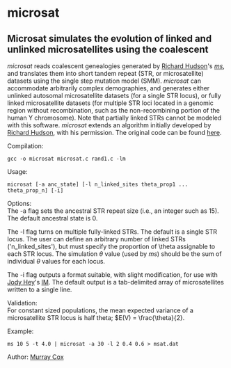# microsat

## Microsat simulates the evolution of linked and unlinked microsatellites using the coalescent

*microsat* reads coalescent genealogies generated by [Richard Hudson](http://home.uchicago.edu/~rhudson1/)'s [*ms*](http://home.uchicago.edu/%7Erhudson1/source/mksamples.html), and translates them into short tandem repeat (STR, or microsatellite) datasets using the single step mutation model (SMM). *microsat* can accommodate arbitrarily complex demographies, and generates either unlinked autosomal microsatellite datasets (for a single STR locus), or fully linked microsatellite datasets (for multiple STR loci located in a genomic region without recombination, such as the non-recombining portion of the human Y chromosome). Note that partially linked STRs cannot be modeled with this software. *microsat* extends an algorithm initially developed by [Richard Hudson](http://home.uchicago.edu/~rhudson1/), with his permission. The original code can be found [here](http://home.uchicago.edu/%7Erhudson1/source/mksamples.html).

Compilation:
```
gcc -o microsat microsat.c rand1.c -lm
```

Usage: 
```
microsat [-a anc_state] [-l n_linked_sites theta_prop1 ... theta_prop_n] [-i]
```

Options:<br>
The -a flag sets the ancestral STR repeat size (i.e., an integer such as 15).  The default ancestral state is 0.

The -l flag turns on multiple fully-linked STRs.  The default is a single STR locus.  The user can define an arbitrary number of linked STRs ('n_linked_sites'), but must specify the proportion of \theta assignable to each STR locus. The simulation $\theta$ value (used by *ms*) should be the sum of individual $\theta$ values for each locus.

The -i flag outputs a format suitable, with slight modification, for use with [Jody Hey](https://bio.cst.temple.edu/~hey/)'s [IM](https://bio.cst.temple.edu/~hey/software).  The default output is a tab-delimited array of microsatellites written to a single line.

Validation:<br>
For constant sized populations, the mean expected variance of a microsatellite STR locus is half theta; $E(V) = \frac{\theta}{2}.

Example: 
```
ms 10 5 -t 4.0 | microsat -a 30 -l 2 0.4 0.6 > msat.dat
```

Author: [Murray Cox](https://www.genomicus.com)

